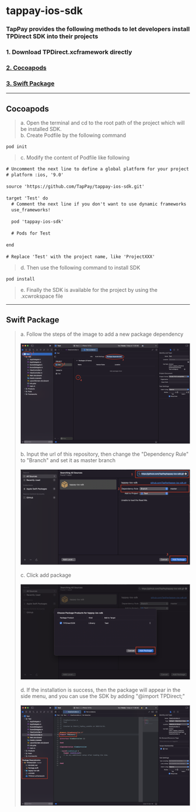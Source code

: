 # tappay-ios-sdk

### TapPay provides the following methods to let developers install TPDirect SDK into their projects

### 1. Download TPDirect.xcframework directly
### [2. Cocoapods](#cocoapods)
### [3. Swift Package](#package)

***
<a name="cocoapods"></a>
## Cocoapods
> a. Open the terminal and cd to the root path of the project which will be installed SDK. <br>
> b. Create Podfile by the following command
```
pod init
```
> c. Modify the content of Podfile like following
```
# Uncomment the next line to define a global platform for your project
# platform :ios, '9.0'

source 'https://github.com/TapPay/tappay-ios-sdk.git'

target 'Test' do
  # Comment the next line if you don't want to use dynamic frameworks
  use_frameworks!

  pod 'tappay-ios-sdk'

  # Pods for Test

end

# Replace 'Test' with the project name, like 'ProjectXXX'
```
> d. Then use the following command to install SDK
```
pod install
```
> e. Finally the SDK is available for the project by using the .xcwrokspace file

***
<a name="package"></a>
## Swift Package

> a. Follow the steps of the image to add a new package dependency <br><br>
![](./tutorial_images/Swift_Package_Tutorial_1.png) <br><br>
> b. Input the url of this repository, then change the "Dependency Rule" to "Branch" and set it as master branch <br><br>
![](./tutorial_images/Swift_Package_Tutorial_2.png) <br><br>
> c. Click add package <br><br>
![](./tutorial_images/Swift_Package_Tutorial_3.png) <br><br>
> d. If the installation is success, then the package will appear in the side menu, and you can use the SDK by adding "@import TPDirect;" <br><br>
![](./tutorial_images/Swift_Package_Tutorial_4.png)
